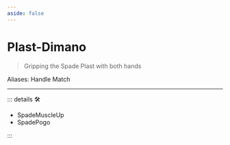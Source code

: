 ```yaml
---
aside: false
---
```

# Plast-Dimano

> Gripping the Spade Plast with both hands

Aliases: Handle Match

---

<!-- =================================================== -->
<!-- =================================================== -->
<!-- =================================================== -->
<!-- =================================================== -->
<!-- =================================================== -->
::: details 🛠

- SpadeMuscleUp
- SpadePogo

:::
